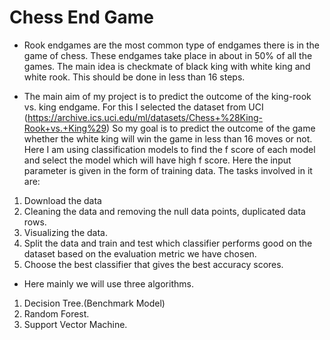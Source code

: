 # Chess End Game

* Rook endgames are the most common type of endgames there is in the
game of chess. These endgames take place in about in 50% of all the games.
The main idea is checkmate of black king with white king and white rook. This
should be done in less than 16 steps.

* The main aim of my project is to predict the outcome of the king-rook vs. king
endgame. For this I selected the dataset from UCI
(https://archive.ics.uci.edu/ml/datasets/Chess+%28King-Rook+vs.+King%29)
So my goal is to predict the outcome of the game whether the white king will
win the game in less than 16 moves or not. Here I am using classification
models to find the f score of each model and select the model which will
have high f score. Here the input parameter is given in the form of training
data.
The tasks involved in it are:
1. Download the data
2. Cleaning the data and removing the null data points, duplicated data rows.
3. Visualizing the data.
4. Split the data and train and test which classifier performs good on the
dataset based on the evaluation metric we have chosen.
5. Choose the best classifier that gives the best accuracy scores.

* Here mainly we will use three algorithms.
1. Decision Tree.(Benchmark Model)
2. Random Forest.
3. Support Vector Machine.
